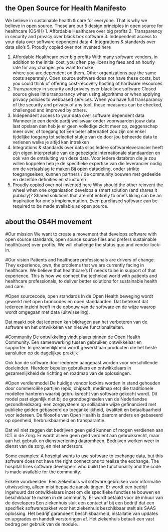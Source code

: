 ## the Open Source for Health Manifesto
We believe in sustainable health & care for everyone. That is why we believe in open source. These are our 5 design principles in open source for healthcare (OS4H)
	1. Affordable Healthcare over big profits
	2. Transparency in security and privacy over black box software	
	3. Independent access to your data over software dependent data
	4. Integrations & standards over data silo’s
	5. Proudly copied over not invented here
	
1. Affordable Healthcare over big profits
	With many software vendors, in addition to the initial cost, you often pay licensing fees and an hourly rate for any changes you want to make 	
	where you are dependent on them.
	Other organizations pay the same costs separately. 
	Open source software does not have these costs, but you could think of offering cost-recovery hosting of hardware resources
2. Transparency in security and privacy over black box software
	Closed source gives little tranparancy when using algorithms or when applying privacy policies to webbased services. When you have full transparancy of the security and privacy of any tool, these measures can be checked, challenged and improved by others.
3. Independent access to your data over software dependent data
	Wanneer je een derde partij weliswaar onder voorwaarden jouw data laat opslaan dan heb je er geen volledige zicht meer op, zeggenschap meer over, of toegang tot
	Een beter alternatief zou zijn om enkel tijdelijke toegang tot selectief stukje van de door jou beheerde data te verlenen welke je altijd kan intrekken
4. Integrations & standards over data silos
	Iedere softwareleverancier heeft zijn eigen interpretatie van de gebezigde internationale standaarden en ook van de ontsluiting van deze data.
	Voor iedere databron die je zou willen koppelen heb je de specifieke expertise van die leverancier nodig om de vertaalslag te maken
	Bij open datadeling, onder strikte toegangseisen, kunnen partners / de community bouwen met gedeelde en dezelfde definities en structuren
5. Proudly copied over not invented here
Why should the other reinvent the wheel when one organisation develops a smart solution (and shares it publicly)? Shared solutions that are not entirely 
to one's liking can be an inspiration for one's implementation. Even purchased software can be required to be made available as open source.

## about the OS4H movement
#Our mission
We want to create a movement that develops software with open source standards, open source source files and prefers sustainable health(care) over profits. We will challenge the status quo and vendor lock-in.

#Our vision
Patients and healthcare professionals are drivers of change. They experience, own, the problems that we are currently facing in healthcare. We believe that healthcare’s IT needs to be in support of that experience. This is how we connect the technical world with patients and healthcare professionals, to deliver better solutions for sustainable health and care.

#Open sourcecode, open standards
In de Open Health beweging wordt gewerkt met open broncodes en open standaarden. Dat betekent dat iedereen inzicht heeft in de opbouw van de software en de wijze waarop wordt omgegaan met data (uitwisseling). 

Dat maakt ook dat iedereen kan bijdragen aan het verbeteren van de software en het ontwikkelen van nieuwe functionaliteiten. 

#Community
De ontwikkeling vindt plaats binnen de Open Health Community. Een samenwerking tussen gebruiker, ontwikkelaar en supporter. In gezamenlijkheid wordt gewerkt aan producten die het beste aansluiten op de dagelijkse praktijk

Ook kan de software door iedereen aangepast worden voor verschillende doeleinden. Hierdoor bepalen gebruikers en ontwikkelaars in gezamenlijkheid de richting en roadmap van de oplossingen.

#Open verdienmodel
De huidige vendor lockins worden in stand gehouden door commerciële partijen (epic, chipsoft, medimap etc) die traditionele modellen hanteren waarbij gebruiksrecht van software gekocht wordt.
Dit model past eigenlijk niet bij de grondbeginselen van de Nederlandse gezondheidszorg: een zorgsysteem op solliadaire wijze gefinancierd met publieke gelden gebaseerd op toegankelijkheid, kwaliteit en betaalbaarheid voor iedereen.
De filosofie van Open Health is daarom anders en gebaseerd op openheid, herbruikbaarheid en transparantie. 

Dat wil niet zeggen dat bedrijven geen geld kunnen of mogen verdienen aan ICT in de Zorg. Er wordt alleen geen geld verdient aan gebruiksrecht, maar aan het gebruik en dienstverlening daaromheen.
Bedrijven werken weer in dienst van de zorg, en niet andersom.

Some examples:
A hospital wants to use software to exchange data, but this software does not have the right connections to realize the exchange. The hospital hires software developers who build the functionality and the code is made available for the community.

Enkele voorbeelden:
Een ziekenhuis wil software gebruiken voor informatie uitwisseling, alleen mist bepaalde aansluitingen. 
Er wordt een bedrijf ingehuurd dat ontwikkelaars inzet om die specifieke functies te bouwen en beschikbaar te maken in de community. Er wordt betaald voor de inhuur van de developers 
Een ziekenhuis sluit een contact af bij een bedrijf dat een specifiek softwarepakket voor het ziekenhuis beschikbaar stelt als SAAS oplossing. Het bedrijf garandeert beschikbaarheid, installatie van updates en upgrades en handelt verstoringen af. Het ziekenhuis betaalt een vast bedrag per gebruik van de module.


